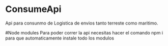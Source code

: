 # ConsumeApi
Api para consunmo de Logistica de envios tanto terreste como maritimo.

#Node modules
Para poder correr la api necesitas hacer el comando npm i para que automaticamente instale todo los modulos

